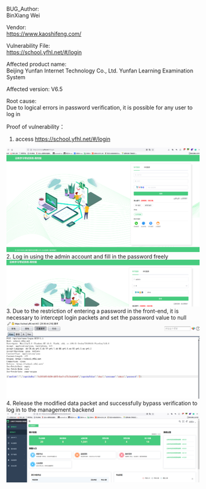 BUG_Author:  
BinXiang Wei 

Vendor:  
https://www.kaoshifeng.com/  

Vulnerability File:  
https://school.yfhl.net/#/login  

Affected product name:   
Beijing Yunfan Internet Technology Co., Ltd. Yunfan Learning Examination System  

Affected version: V6.5  

Root cause:   
Due to logical errors in password verification, it is possible for any user to log in  

Proof of vulnerability：
1. access https://school.yfhl.net/#/login
<img src="https://github.com/NBSLclass/glassfish/blob/main/1.png">
2. Log in using the admin account and fill in the password freely
<img src="https://github.com/NBSLclass/glassfish/blob/main/2.png">
3. Due to the restriction of entering a password in the front-end, it is necessary to intercept login packets and set the password value to null
<img src="https://github.com/NBSLclass/glassfish/blob/main/3.png">
4. Release the modified data packet and successfully bypass verification to log in to the management backend
<img src="https://github.com/NBSLclass/glassfish/blob/main/4.png">

